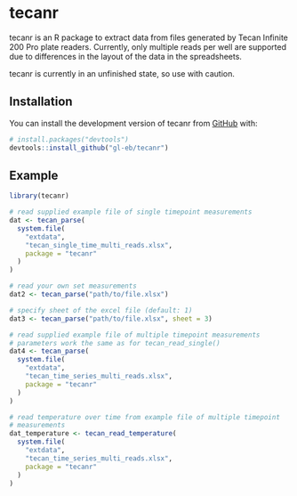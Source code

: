 # tecanr

<!-- badges: start -->
<!-- badges: end -->

tecanr is an R package to extract data from files generated by Tecan Infinite
200 Pro plate readers. Currently, only multiple reads per well are supported due
to differences in the layout of the data in the spreadsheets.

tecanr is currently in an unfinished state, so use with caution.

## Installation

You can install the development version of tecanr from
[GitHub](https://github.com/gl-eb/tecanr) with:

``` r
# install.packages("devtools")
devtools::install_github("gl-eb/tecanr")
```

## Example

``` r
library(tecanr)

# read supplied example file of single timepoint measurements
dat <- tecan_parse(
  system.file(
    "extdata",
    "tecan_single_time_multi_reads.xlsx",
    package = "tecanr"
  )
)

# read your own set measurements
dat2 <- tecan_parse("path/to/file.xlsx")

# specify sheet of the excel file (default: 1)
dat3 <- tecan_parse("path/to/file.xlsx", sheet = 3)

# read supplied example file of multiple timepoint measurements
# parameters work the same as for tecan_read_single()
dat4 <- tecan_parse(
  system.file(
    "extdata",
    "tecan_time_series_multi_reads.xlsx",
    package = "tecanr"
  )
)

# read temperature over time from example file of multiple timepoint
# measurements
dat_temperature <- tecan_read_temperature(
  system.file(
    "extdata",
    "tecan_time_series_multi_reads.xlsx",
    package = "tecanr"
  )          
)
```

